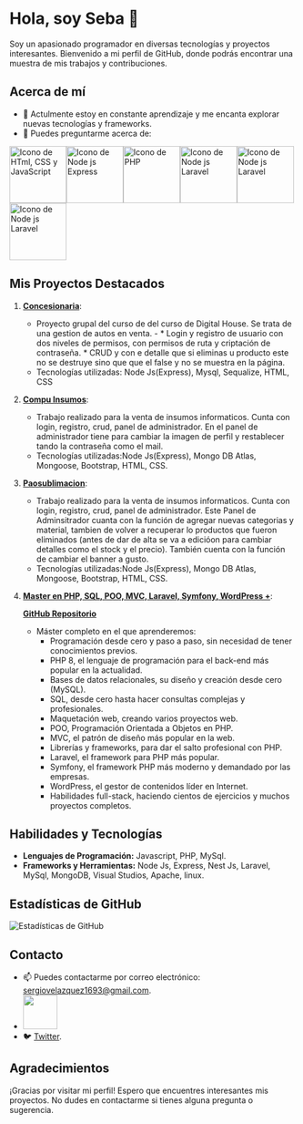# Hola, soy Seba 👋

Soy un apasionado programador en diversas tecnologías y proyectos interesantes. Bienvenido a mi perfil de GitHub, donde podrás encontrar una muestra de mis trabajos y contribuciones.

## Acerca de mí
- 🌱 Actulmente estoy en constante aprendizaje y me encanta explorar nuevas tecnologías y frameworks.
- 💬 Puedes preguntarme acerca de:

<img src="https://www.cursosgis.com/wp-content/uploads/2017/06/lenguajes_1.png" alt="Icono de HTml, CSS y JavaScript " width="100"><img src="https://www.bairesdev.com/wp-content/uploads/2021/07/Expressjs.svg" alt="Icono de Node js Express" width="100"><img src="https://assets.zabbix.com/img/brands/php.svg" alt="Icono de PHP" width="100"><img src="https://proximahost.es/blog/wp-content/uploads/2022/05/Laravel.jpg" alt="Icono de Node js Laravel" width="100"><img src="https://ucarecdn.com/0295176b-b17a-4106-b3b0-5bf2b14365e6/" alt="Icono de Node js Laravel" width="100"><img src="https://upload.wikimedia.org/wikipedia/commons/thumb/9/93/MongoDB_Logo.svg/2560px-MongoDB_Logo.svg.png" alt="Icono de Node js Laravel" width="100">

## Mis Proyectos Destacados

1. **[Concesionaria](https://github.com/Sebastian-Velazquez/Concesionaria-NodeJS-Express-SQL)**:
   - Proyecto grupal del curso de del curso de Digital House. Se trata de una gestion de autos en venta. -
         * Login y registro de usuario con dos niveles de permisos, con permisos de ruta y criptación de contraseña.
         * CRUD y con e detalle que si eliminas u producto este no se destruye sino que que el false y no se muestra en la página. 
   - Tecnologías utilizadas: Node Js(Express), Mysql, Sequalize, HTML, CSS

2. **[Compu Insumos](https://github.com/Sebastian-Velazquez/nodejs-mongodb-Boostrap-Compu-Insumos)**:
   - Trabajo realizado para la venta de insumos informaticos. Cunta con login, registro, crud, panel de administrador. En el panel de administrador tiene para cambiar la imagen de perfil y restablecer tando la contraseña como el mail.
   - Tecnologías utilizadas:Node Js(Express), Mongo DB Atlas, Mongoose, Bootstrap, HTML, CSS.
  
3. **[Paosublimacion](https://paosublimacion.com.ar/)**:
   - Trabajo realizado para la venta de insumos informaticos. Cunta con login, registro, crud, panel de administrador.
        Este Panel de Adminsitrador cuanta con la función de agregar nuevas categorias y material, tambien de volver a recuperar lo productos que fueron eliminados (antes de dar de alta se va a edicióon para cambiar detalles como el stock y el precio). También cuenta con la función de cambiar el banner a gusto. 
   - Tecnologías utilizadas:Node Js(Express), Mongo DB Atlas, Mongoose, Bootstrap, HTML, CSS.

4. **[Master en PHP, SQL, POO, MVC, Laravel, Symfony, WordPress +](https://www.udemy.com/course/master-en-php-sql-poo-mvc-laravel-symfony-4-wordpress/)**:
   
   **[GitHub Repositorio](https://github.com/Sebastian-Velazquez/Master-php-sql-poo-mvc-laravel-symfony-wordpress)**
   - Máster completo en el que aprenderemos:
      - Programación desde cero y paso a paso, sin necesidad de tener conocimientos previos.
      - PHP 8, el lenguaje de programación para el back-end más popular en la actualidad.
      - Bases de datos relacionales, su diseño y creación desde cero (MySQL).
      - SQL, desde cero hasta hacer consultas complejas y profesionales.
      - Maquetación web, creando varios proyectos web.
      - POO, Programación Orientada a Objetos en PHP.
      - MVC, el patrón de diseño más popular en la web.
      - Librerías y frameworks, para dar el salto profesional con PHP.
      - Laravel, el framework para PHP más popular.
      - Symfony, el framework PHP más moderno y demandado por las empresas.
      - WordPress, el gestor de contenidos líder en Internet.
      - Habilidades full-stack, haciendo cientos de ejercicios y muchos proyectos completos.

## Habilidades y Tecnologías

- **Lenguajes de Programación:** Javascript, PHP, MySql.
- **Frameworks y Herramientas:** Node Js, Express, Nest Js, Laravel, MySql, MongoDB, Visual Studios, Apache, linux.

## Estadísticas de GitHub
![Estadísticas de GitHub](https://github-readme-stats.vercel.app/api?username=Sebastian-Velazquez&show_icons=true&hide=contribs,prs&theme=radical)

## Contacto
 - 📫 Puedes contactarme por correo electrónico: [sergiovelazquez1693@gmail.com](mailto:sergiovelazquez1693@gmail.com).
 - <a href="https://www.linkedin.com/in/sergio-sebastian-velazquez-2a1831148/" ><img src="https://logos-world.net/wp-content/uploads/2020/04/Linkedin-Logo.png" width="60" > </a>
 - 🐦  [Twitter](https://twitter.com/SebaSV1693).

## Agradecimientos
¡Gracias por visitar mi perfil! Espero que encuentres interesantes mis proyectos. No dudes en contactarme si tienes alguna pregunta o sugerencia.


